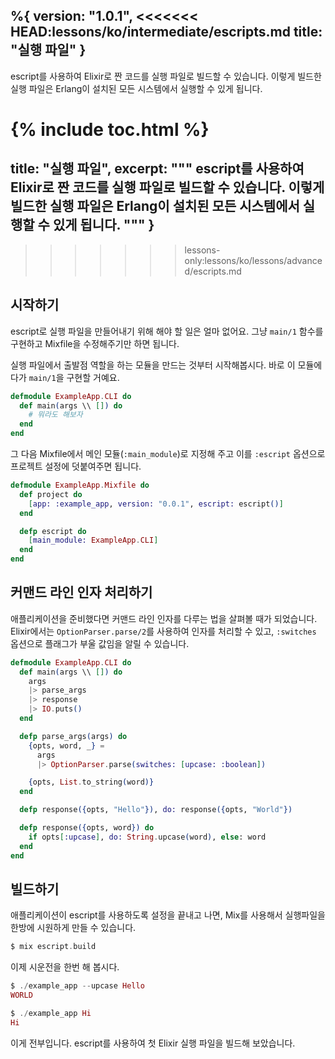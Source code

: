 %{
  version: "1.0.1",
<<<<<<< HEAD:lessons/ko/intermediate/escripts.md
  title: "실행 파일"
}
---

escript를 사용하여 Elixir로 짠 코드를 실행 파일로 빌드할 수 있습니다. 이렇게 빌드한 실행 파일은 Erlang이 설치된 모든 시스템에서 실행할 수 있게 됩니다.

{% include toc.html %}
=======
  title: "실행 파일",
  excerpt: """
  escript를 사용하여 Elixir로 짠 코드를 실행 파일로 빌드할 수 있습니다. 이렇게 빌드한 실행 파일은 Erlang이 설치된 모든 시스템에서 실행할 수 있게 됩니다.
  """
}
---
>>>>>>> lessons-only:lessons/ko/lessons/advanced/escripts.md

## 시작하기

escript로 실행 파일을 만들어내기 위해 해야 할 일은 얼마 없어요. 그냥 `main/1` 함수를 구현하고 Mixfile을 수정해주기만 하면 됩니다.

실행 파일에서 출발점 역할을 하는 모듈을 만드는 것부터 시작해봅시다. 바로 이 모듈에다가 `main/1`을 구현할 거예요.

```elixir
defmodule ExampleApp.CLI do
  def main(args \\ []) do
    # 뭐라도 해보자
  end
end
```

그 다음 Mixfile에서 메인 모듈(`:main_module`)로 지정해 주고 이를 `:escript` 옵션으로 프로젝트 설정에 덧붙여주면 됩니다.

```elixir
defmodule ExampleApp.Mixfile do
  def project do
    [app: :example_app, version: "0.0.1", escript: escript()]
  end

  defp escript do
    [main_module: ExampleApp.CLI]
  end
end
```

## 커맨드 라인 인자 처리하기

애플리케이션을 준비했다면 커맨드 라인 인자를 다루는 법을 살펴볼 때가 되었습니다. Elixir에서는 `OptionParser.parse/2`를 사용하여 인자를 처리할 수 있고, `:switches` 옵션으로 플래그가 부울 값임을 알릴 수 있습니다.

```elixir
defmodule ExampleApp.CLI do
  def main(args \\ []) do
    args
    |> parse_args
    |> response
    |> IO.puts()
  end

  defp parse_args(args) do
    {opts, word, _} =
      args
      |> OptionParser.parse(switches: [upcase: :boolean])

    {opts, List.to_string(word)}
  end

  defp response({opts, "Hello"}), do: response({opts, "World"})

  defp response({opts, word}) do
    if opts[:upcase], do: String.upcase(word), else: word
  end
end
```

## 빌드하기

애플리케이션이 escript를 사용하도록 설정을 끝내고 나면, Mix를 사용해서 실행파일을 한방에 시원하게 만들 수 있습니다.

```elixir
$ mix escript.build
```

이제 시운전을 한번 해 봅시다.

```elixir
$ ./example_app --upcase Hello
WORLD

$ ./example_app Hi
Hi
```

이게 전부입니다. escript를 사용하여 첫 Elixir 실행 파일을 빌드해 보았습니다.
